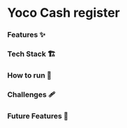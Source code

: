 # Yoco Cash register

### Features ✨

### Tech Stack 🏗️

### How to run 🚀

### Challenges 🩹

### Future Features 🚧
